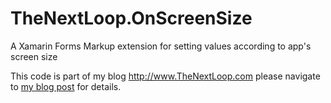# TheNextLoop.OnScreenSize
A Xamarin Forms Markup extension for setting values according to app's screen size

This code is part of my blog <http://www.TheNextLoop.com> please navigate to  [my blog post](https://thenextloop.com/2021/01/18/easily-sending-http-commands-to-devices-using-arduino-and-esp8266-board-thru-mdns-and-wifimanager/) for details.
